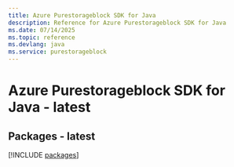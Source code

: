 ```yaml
---
title: Azure Purestorageblock SDK for Java
description: Reference for Azure Purestorageblock SDK for Java
ms.date: 07/14/2025
ms.topic: reference
ms.devlang: java
ms.service: purestorageblock
---
```

# Azure Purestorageblock SDK for Java - latest
## Packages - latest
[!INCLUDE [packages](purestorageblock-index.md)]